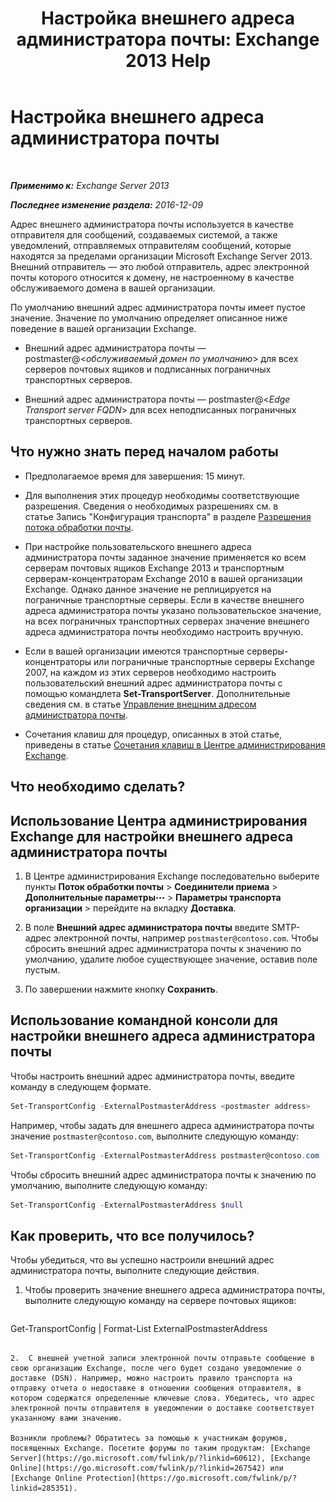 ﻿---
title: 'Настройка внешнего адреса администратора почты: Exchange 2013 Help'
TOCTitle: Настройка внешнего адреса администратора почты
ms:assetid: 6b0c8675-3238-462d-8973-b52305fb90d2
ms:mtpsurl: https://technet.microsoft.com/ru-ru/library/Bb430765(v=EXCHG.150)
ms:contentKeyID: 52061233
ms.date: 04/30/2018
mtps_version: v=EXCHG.150
ms.translationtype: HT
---

# Настройка внешнего адреса администратора почты

 

_**Применимо к:** Exchange Server 2013_

_**Последнее изменение раздела:** 2016-12-09_

Адрес внешнего администратора почты используется в качестве отправителя для сообщений, создаваемых системой, а также уведомлений, отправляемых отправителям сообщений, которые находятся за пределами организации Microsoft Exchange Server 2013. Внешний отправитель — это любой отправитель, адрес электронной почты которого относится к домену, не настроенному в качестве обслуживаемого домена в вашей организации.

По умолчанию внешний адрес администратора почты имеет пустое значение. Значение по умолчанию определяет описанное ниже поведение в вашей организации Exchange.

  - Внешний адрес администратора почты — postmaster@\<*обслуживаемый домен по умолчанию*\> для всех серверов почтовых ящиков и подписанных пограничных транспортных серверов.

  - Внешний адрес администратора почты — postmaster@\<*Edge Transport server FQDN*\> для всех неподписанных пограничных транспортных серверов.

## Что нужно знать перед началом работы

  - Предполагаемое время для завершения: 15 минут.

  - Для выполнения этих процедур необходимы соответствующие разрешения. Сведения о необходимых разрешениях см. в статье Запись "Конфигурация транспорта" в разделе [Разрешения потока обработки почты](mail-flow-permissions-exchange-2013-help.md).

  - При настройке пользовательского внешнего адреса администратора почты заданное значение применяется ко всем серверам почтовых ящиков Exchange 2013 и транспортным серверам-концентраторам Exchange 2010 в вашей организации Exchange. Однако данное значение не реплицируется на пограничные транспортные серверы. Если в качестве внешнего адреса администратора почты указано пользовательское значение, на всех пограничных транспортных серверах значение внешнего адреса администратора почты необходимо настроить вручную.

  - Если в вашей организации имеются транспортные серверы-концентраторы или пограничные транспортные серверы Exchange 2007, на каждом из этих серверов необходимо настроить пользовательский внешний адрес администратора почты с помощью командлета **Set-TransportServer**. Дополнительные сведения см. в статье [Управление внешним адресом администратора почты](https://go.microsoft.com/fwlink/?linkid=279922).

  - Сочетания клавиш для процедур, описанных в этой статье, приведены в статье [Сочетания клавиш в Центре администрирования Exchange](keyboard-shortcuts-in-the-exchange-admin-center-exchange-online-protection-help.md).

## Что необходимо сделать?

## Использование Центра администрирования Exchange для настройки внешнего адреса администратора почты

1.  В Центре администрирования Exchange последовательно выберите пункты **Поток обработки почты** \> **Соединители приема** \> **Дополнительные параметры**![Значок дополнительных параметров](images/JJ150550.5381819e-3b21-4873-8714-e9b956290b28(EXCHG.150).gif "Значок дополнительных параметров") \> **Параметры транспорта организации** \> перейдите на вкладку **Доставка**.

2.  В поле **Внешний адрес администратора почты** введите SMTP-адрес электронной почты, например `postmaster@contoso.com`. Чтобы сбросить внешний адрес администратора почты к значению по умолчанию, удалите любое существующее значение, оставив поле пустым.

3.  По завершении нажмите кнопку **Сохранить**.

## Использование командной консоли для настройки внешнего адреса администратора почты

Чтобы настроить внешний адрес администратора почты, введите команду в следующем формате.

```powershell
Set-TransportConfig -ExternalPostmasterAddress <postmaster address>
```

Например, чтобы задать для внешнего адреса администратора почты значение `postmaster@contoso.com`, выполните следующую команду:

```powershell
Set-TransportConfig -ExternalPostmasterAddress postmaster@contoso.com
```

Чтобы сбросить внешний адрес администратора почты к значению по умолчанию, выполните следующую команду:

```powershell
Set-TransportConfig -ExternalPostmasterAddress $null
```

## Как проверить, что все получилось?

Чтобы убедиться, что вы успешно настроили внешний адрес администратора почты, выполните следующие действия.

1.  Чтобы проверить значение внешнего адреса администратора почты, выполните следующую команду на сервере почтовых ящиков:
    
    ```powershell
Get-TransportConfig | Format-List ExternalPostmasterAddress
```

2.  С внешней учетной записи электронной почты отправьте сообщение в свою организацию Exchange, после чего будет создано уведомление о доставке (DSN). Например, можно настроить правило транспорта на отправку отчета о недоставке в отношении сообщения отправителя, в котором содержатся определенные ключевые слова. Убедитесь, что адрес электронной почты отправителя в уведомлении о доставке соответствует указанному вами значению.

Возникли проблемы? Обратитесь за помощью к участникам форумов, посвященных Exchange. Посетите форумы по таким продуктам: [Exchange Server](https://go.microsoft.com/fwlink/p/?linkid=60612), [Exchange Online](https://go.microsoft.com/fwlink/p/?linkid=267542) или [Exchange Online Protection](https://go.microsoft.com/fwlink/p/?linkid=285351).

